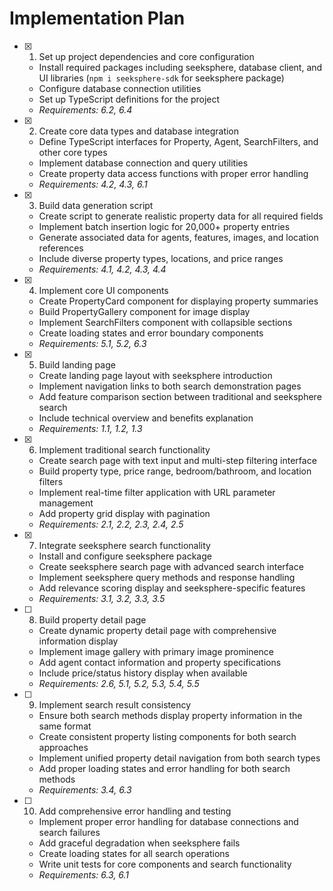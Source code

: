 # Implementation Plan

- [x] 1. Set up project dependencies and core configuration
  - Install required packages including seeksphere, database client, and UI libraries (`npm i seeksphere-sdk` for seeksphere package)
  - Configure database connection utilities
  - Set up TypeScript definitions for the project
  - _Requirements: 6.2, 6.4_

- [x] 2. Create core data types and database integration
  - Define TypeScript interfaces for Property, Agent, SearchFilters, and other core types
  - Implement database connection and query utilities
  - Create property data access functions with proper error handling
  - _Requirements: 4.2, 4.3, 6.1_

- [x] 3. Build data generation script
  - Create script to generate realistic property data for all required fields
  - Implement batch insertion logic for 20,000+ property entries
  - Generate associated data for agents, features, images, and location references
  - Include diverse property types, locations, and price ranges
  - _Requirements: 4.1, 4.2, 4.3, 4.4_

- [x] 4. Implement core UI components
  - Create PropertyCard component for displaying property summaries
  - Build PropertyGallery component for image display
  - Implement SearchFilters component with collapsible sections
  - Create loading states and error boundary components
  - _Requirements: 5.1, 5.2, 6.3_

- [x] 5. Build landing page
  - Create landing page layout with seeksphere introduction
  - Implement navigation links to both search demonstration pages
  - Add feature comparison section between traditional and seeksphere search
  - Include technical overview and benefits explanation
  - _Requirements: 1.1, 1.2, 1.3_

- [x] 6. Implement traditional search functionality
  - Create search page with text input and multi-step filtering interface
  - Build property type, price range, bedroom/bathroom, and location filters
  - Implement real-time filter application with URL parameter management
  - Add property grid display with pagination
  - _Requirements: 2.1, 2.2, 2.3, 2.4, 2.5_

- [x] 7. Integrate seeksphere search functionality
  - Install and configure seeksphere package
  - Create seeksphere search page with advanced search interface
  - Implement seeksphere query methods and response handling
  - Add relevance scoring display and seeksphere-specific features
  - _Requirements: 3.1, 3.2, 3.3, 3.5_

- [ ] 8. Build property detail page
  - Create dynamic property detail page with comprehensive information display
  - Implement image gallery with primary image prominence
  - Add agent contact information and property specifications
  - Include price/status history display when available
  - _Requirements: 2.6, 5.1, 5.2, 5.3, 5.4, 5.5_

- [ ] 9. Implement search result consistency
  - Ensure both search methods display property information in the same format
  - Create consistent property listing components for both search approaches
  - Implement unified property detail navigation from both search types
  - Add proper loading states and error handling for both search methods
  - _Requirements: 3.4, 6.3_

- [ ] 10. Add comprehensive error handling and testing
  - Implement proper error handling for database connections and search failures
  - Add graceful degradation when seeksphere fails
  - Create loading states for all search operations
  - Write unit tests for core components and search functionality
  - _Requirements: 6.3, 6.1_
